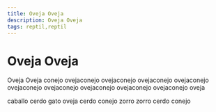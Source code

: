 ```yaml
---
title: Oveja Oveja
description: Oveja Oveja
tags: reptil,reptil
---
```


# Oveja Oveja

Oveja Oveja conejo ovejaconejo ovejaconejo ovejaconejo ovejaconejo ovejaconejo ovejaconejo ovejaconejo ovejaconejo ovejaconejo oveja

caballo cerdo gato oveja cerdo conejo zorro zorro cerdo conejo